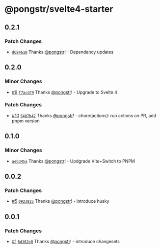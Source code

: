 # @pongstr/svelte4-starter

## 0.2.1

### Patch Changes

- [`d694610`](https://github.com/pongstr/vite-svelte-tailwind/commit/d694610403d0e737b89f4d31d64fd2b74475eb2e) Thanks [@pongstr](https://github.com/pongstr)! - Dependency updates

## 0.2.0

### Minor Changes

- [#9](https://github.com/pongstr/vite-svelte-tailwind/pull/9) [`f7acd79`](https://github.com/pongstr/vite-svelte-tailwind/commit/f7acd797e434de915c3d838f0710b51bd707413c) Thanks [@pongstr](https://github.com/pongstr)! - Upgrade to Svelte 4

### Patch Changes

- [#10](https://github.com/pongstr/vite-svelte-tailwind/pull/10) [`5487b42`](https://github.com/pongstr/vite-svelte-tailwind/commit/5487b42bfb6769d13f8db78d44f84347bcd74cc8) Thanks [@pongstr](https://github.com/pongstr)! - chore(actions): run actions on PR, add pnpm version

## 0.1.0

### Minor Changes

- [`aeb345a`](https://github.com/pongstr/vite-svelte-tailwind/commit/aeb345a90634cd4039fe4f7574e31d005cb73a51) Thanks [@pongstr](https://github.com/pongstr)! - Updgrade Vite+Switch to PNPM

## 0.0.2

### Patch Changes

- [#5](https://github.com/pongstr/vite-svelte-tailwind/pull/5) [`0923825`](https://github.com/pongstr/vite-svelte-tailwind/commit/09238250d4eddb540236b993c14c2fa7a4b736da) Thanks [@pongstr](https://github.com/pongstr)! - introduce husky

## 0.0.1

### Patch Changes

- [#1](https://github.com/pongstr/vite-svelte-tailwind/pull/1) [`6d162e0`](https://github.com/pongstr/vite-svelte-tailwind/commit/6d162e03dbfa90b2e4e38262c23b6a7030a955f9) Thanks [@pongstr](https://github.com/pongstr)! - introduce changesets
